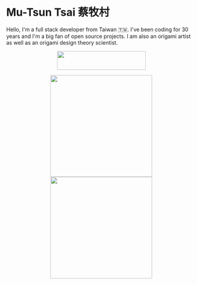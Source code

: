 
# Mu-Tsun Tsai 蔡牧村

Hello, I'm a full stack developer from Taiwan 🇹🇼. I've been coding for 30 years and I'm a big fan of open source projects. I am also an origami artist as well as an origami design theory scientist.

<p align="center">
<a href="https://www.buymeacoffee.com/mutsuntsai" target="_blank"><img width="235" height="50" src="https://img.buymeacoffee.com/button-api/?text=Buy me a coffee&emoji=☕&slug=mutsuntsai&button_colour=6f431f&font_colour=ffffff&font_family=Lato&outline_colour=ffffff&coffee_colour=FFDD00&v=1" /></a>
</p>

<!-- ![](https://github-readme-stats.vercel.app/api?username=mutsuntsai&hide_border=true&show_icons=true&theme=tokyonight&show=prs_merged,prs_merged_percentage)

![](https://github-readme-stats.vercel.app/api/top-langs?username=mutsuntsai&show_icons=true&theme=tokyonight&hide_border=true&count_weight=1&layout=compact&langs_count=20&hide=rich+text+format,visual+basic+6.0,makefile,tex) -->


<!-- https://github.com/anuraghazra/github-readme-stats/issues/1#issuecomment-1321896111 -->



<!-- ![](https://github-readme-stats-git-masterorgs-github-readme-stats-team.vercel.app/api/top-langs/?username=MuTsunTsai&include_orgs=true&show_icons=true&theme=tokyonight&hide_border=true&count_weight=1&layout=compact&langs_count=20&hide=rich+text+format,visual+basic+6.0,markdown) -->


<!-- ![](https://github-readme-stats-git-masterrstaa-rickstaa.vercel.app/api?username=mutsuntsai&hide_border=true&show_icons=true&theme=tokyonight&role=owner,collaborator,organization_member) -->

<p align="center">
<img src="https://github-readme-stats.vercel.app/api?username=mutsuntsai&hide_border=true&show_icons=true&theme=tokyonight&show=prs_merged,prs_merged_percentage&card_width=400" height="270"> <img src="https://github-readme-stats-git-masterrstaa-rickstaa.vercel.app/api/top-langs/?username=MuTsunTsai&role=owner,collaborator,organization_member&show_icons=true&theme=tokyonight&hide_border=true&layout=compact&langs_count=14&hide=rich+text+format,visual+basic+6.0&card_width=300&count_weight=0.5" height="270">
</p>
